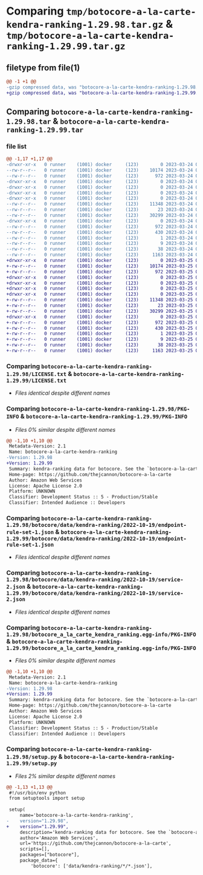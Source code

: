 # Comparing `tmp/botocore-a-la-carte-kendra-ranking-1.29.98.tar.gz` & `tmp/botocore-a-la-carte-kendra-ranking-1.29.99.tar.gz`

## filetype from file(1)

```diff
@@ -1 +1 @@
-gzip compressed data, was "botocore-a-la-carte-kendra-ranking-1.29.98.tar", last modified: Fri Mar 24 01:24:24 2023, max compression
+gzip compressed data, was "botocore-a-la-carte-kendra-ranking-1.29.99.tar", last modified: Sat Mar 25 01:22:47 2023, max compression
```

## Comparing `botocore-a-la-carte-kendra-ranking-1.29.98.tar` & `botocore-a-la-carte-kendra-ranking-1.29.99.tar`

### file list

```diff
@@ -1,17 +1,17 @@
-drwxr-xr-x   0 runner    (1001) docker     (123)        0 2023-03-24 01:24:24.569992 botocore-a-la-carte-kendra-ranking-1.29.98/
--rw-r--r--   0 runner    (1001) docker     (123)    10174 2023-03-24 01:24:24.000000 botocore-a-la-carte-kendra-ranking-1.29.98/LICENSE.txt
--rw-r--r--   0 runner    (1001) docker     (123)      972 2023-03-24 01:24:24.569992 botocore-a-la-carte-kendra-ranking-1.29.98/PKG-INFO
-drwxr-xr-x   0 runner    (1001) docker     (123)        0 2023-03-24 01:24:24.565992 botocore-a-la-carte-kendra-ranking-1.29.98/botocore/
-drwxr-xr-x   0 runner    (1001) docker     (123)        0 2023-03-24 01:24:24.565992 botocore-a-la-carte-kendra-ranking-1.29.98/botocore/data/
-drwxr-xr-x   0 runner    (1001) docker     (123)        0 2023-03-24 01:24:24.565992 botocore-a-la-carte-kendra-ranking-1.29.98/botocore/data/kendra-ranking/
-drwxr-xr-x   0 runner    (1001) docker     (123)        0 2023-03-24 01:24:24.565992 botocore-a-la-carte-kendra-ranking-1.29.98/botocore/data/kendra-ranking/2022-10-19/
--rw-r--r--   0 runner    (1001) docker     (123)    11348 2023-03-24 01:23:57.000000 botocore-a-la-carte-kendra-ranking-1.29.98/botocore/data/kendra-ranking/2022-10-19/endpoint-rule-set-1.json
--rw-r--r--   0 runner    (1001) docker     (123)       23 2023-03-24 01:23:57.000000 botocore-a-la-carte-kendra-ranking-1.29.98/botocore/data/kendra-ranking/2022-10-19/paginators-1.json
--rw-r--r--   0 runner    (1001) docker     (123)    30299 2023-03-24 01:23:57.000000 botocore-a-la-carte-kendra-ranking-1.29.98/botocore/data/kendra-ranking/2022-10-19/service-2.json
-drwxr-xr-x   0 runner    (1001) docker     (123)        0 2023-03-24 01:24:24.569992 botocore-a-la-carte-kendra-ranking-1.29.98/botocore_a_la_carte_kendra_ranking.egg-info/
--rw-r--r--   0 runner    (1001) docker     (123)      972 2023-03-24 01:24:24.000000 botocore-a-la-carte-kendra-ranking-1.29.98/botocore_a_la_carte_kendra_ranking.egg-info/PKG-INFO
--rw-r--r--   0 runner    (1001) docker     (123)      430 2023-03-24 01:24:24.000000 botocore-a-la-carte-kendra-ranking-1.29.98/botocore_a_la_carte_kendra_ranking.egg-info/SOURCES.txt
--rw-r--r--   0 runner    (1001) docker     (123)        1 2023-03-24 01:24:24.000000 botocore-a-la-carte-kendra-ranking-1.29.98/botocore_a_la_carte_kendra_ranking.egg-info/dependency_links.txt
--rw-r--r--   0 runner    (1001) docker     (123)        9 2023-03-24 01:24:24.000000 botocore-a-la-carte-kendra-ranking-1.29.98/botocore_a_la_carte_kendra_ranking.egg-info/top_level.txt
--rw-r--r--   0 runner    (1001) docker     (123)       38 2023-03-24 01:24:24.569992 botocore-a-la-carte-kendra-ranking-1.29.98/setup.cfg
--rw-r--r--   0 runner    (1001) docker     (123)     1163 2023-03-24 01:24:24.000000 botocore-a-la-carte-kendra-ranking-1.29.98/setup.py
+drwxr-xr-x   0 runner    (1001) docker     (123)        0 2023-03-25 01:22:47.963889 botocore-a-la-carte-kendra-ranking-1.29.99/
+-rw-r--r--   0 runner    (1001) docker     (123)    10174 2023-03-25 01:22:47.000000 botocore-a-la-carte-kendra-ranking-1.29.99/LICENSE.txt
+-rw-r--r--   0 runner    (1001) docker     (123)      972 2023-03-25 01:22:47.963889 botocore-a-la-carte-kendra-ranking-1.29.99/PKG-INFO
+drwxr-xr-x   0 runner    (1001) docker     (123)        0 2023-03-25 01:22:47.963889 botocore-a-la-carte-kendra-ranking-1.29.99/botocore/
+drwxr-xr-x   0 runner    (1001) docker     (123)        0 2023-03-25 01:22:47.963889 botocore-a-la-carte-kendra-ranking-1.29.99/botocore/data/
+drwxr-xr-x   0 runner    (1001) docker     (123)        0 2023-03-25 01:22:47.963889 botocore-a-la-carte-kendra-ranking-1.29.99/botocore/data/kendra-ranking/
+drwxr-xr-x   0 runner    (1001) docker     (123)        0 2023-03-25 01:22:47.963889 botocore-a-la-carte-kendra-ranking-1.29.99/botocore/data/kendra-ranking/2022-10-19/
+-rw-r--r--   0 runner    (1001) docker     (123)    11348 2023-03-25 01:22:12.000000 botocore-a-la-carte-kendra-ranking-1.29.99/botocore/data/kendra-ranking/2022-10-19/endpoint-rule-set-1.json
+-rw-r--r--   0 runner    (1001) docker     (123)       23 2023-03-25 01:22:12.000000 botocore-a-la-carte-kendra-ranking-1.29.99/botocore/data/kendra-ranking/2022-10-19/paginators-1.json
+-rw-r--r--   0 runner    (1001) docker     (123)    30299 2023-03-25 01:22:12.000000 botocore-a-la-carte-kendra-ranking-1.29.99/botocore/data/kendra-ranking/2022-10-19/service-2.json
+drwxr-xr-x   0 runner    (1001) docker     (123)        0 2023-03-25 01:22:47.963889 botocore-a-la-carte-kendra-ranking-1.29.99/botocore_a_la_carte_kendra_ranking.egg-info/
+-rw-r--r--   0 runner    (1001) docker     (123)      972 2023-03-25 01:22:47.000000 botocore-a-la-carte-kendra-ranking-1.29.99/botocore_a_la_carte_kendra_ranking.egg-info/PKG-INFO
+-rw-r--r--   0 runner    (1001) docker     (123)      430 2023-03-25 01:22:47.000000 botocore-a-la-carte-kendra-ranking-1.29.99/botocore_a_la_carte_kendra_ranking.egg-info/SOURCES.txt
+-rw-r--r--   0 runner    (1001) docker     (123)        1 2023-03-25 01:22:47.000000 botocore-a-la-carte-kendra-ranking-1.29.99/botocore_a_la_carte_kendra_ranking.egg-info/dependency_links.txt
+-rw-r--r--   0 runner    (1001) docker     (123)        9 2023-03-25 01:22:47.000000 botocore-a-la-carte-kendra-ranking-1.29.99/botocore_a_la_carte_kendra_ranking.egg-info/top_level.txt
+-rw-r--r--   0 runner    (1001) docker     (123)       38 2023-03-25 01:22:47.963889 botocore-a-la-carte-kendra-ranking-1.29.99/setup.cfg
+-rw-r--r--   0 runner    (1001) docker     (123)     1163 2023-03-25 01:22:47.000000 botocore-a-la-carte-kendra-ranking-1.29.99/setup.py
```

### Comparing `botocore-a-la-carte-kendra-ranking-1.29.98/LICENSE.txt` & `botocore-a-la-carte-kendra-ranking-1.29.99/LICENSE.txt`

 * *Files identical despite different names*

### Comparing `botocore-a-la-carte-kendra-ranking-1.29.98/PKG-INFO` & `botocore-a-la-carte-kendra-ranking-1.29.99/PKG-INFO`

 * *Files 0% similar despite different names*

```diff
@@ -1,10 +1,10 @@
 Metadata-Version: 2.1
 Name: botocore-a-la-carte-kendra-ranking
-Version: 1.29.98
+Version: 1.29.99
 Summary: kendra-ranking data for botocore. See the `botocore-a-la-carte` package for more info.
 Home-page: https://github.com/thejcannon/botocore-a-la-carte
 Author: Amazon Web Services
 License: Apache License 2.0
 Platform: UNKNOWN
 Classifier: Development Status :: 5 - Production/Stable
 Classifier: Intended Audience :: Developers
```

### Comparing `botocore-a-la-carte-kendra-ranking-1.29.98/botocore/data/kendra-ranking/2022-10-19/endpoint-rule-set-1.json` & `botocore-a-la-carte-kendra-ranking-1.29.99/botocore/data/kendra-ranking/2022-10-19/endpoint-rule-set-1.json`

 * *Files identical despite different names*

### Comparing `botocore-a-la-carte-kendra-ranking-1.29.98/botocore/data/kendra-ranking/2022-10-19/service-2.json` & `botocore-a-la-carte-kendra-ranking-1.29.99/botocore/data/kendra-ranking/2022-10-19/service-2.json`

 * *Files identical despite different names*

### Comparing `botocore-a-la-carte-kendra-ranking-1.29.98/botocore_a_la_carte_kendra_ranking.egg-info/PKG-INFO` & `botocore-a-la-carte-kendra-ranking-1.29.99/botocore_a_la_carte_kendra_ranking.egg-info/PKG-INFO`

 * *Files 0% similar despite different names*

```diff
@@ -1,10 +1,10 @@
 Metadata-Version: 2.1
 Name: botocore-a-la-carte-kendra-ranking
-Version: 1.29.98
+Version: 1.29.99
 Summary: kendra-ranking data for botocore. See the `botocore-a-la-carte` package for more info.
 Home-page: https://github.com/thejcannon/botocore-a-la-carte
 Author: Amazon Web Services
 License: Apache License 2.0
 Platform: UNKNOWN
 Classifier: Development Status :: 5 - Production/Stable
 Classifier: Intended Audience :: Developers
```

### Comparing `botocore-a-la-carte-kendra-ranking-1.29.98/setup.py` & `botocore-a-la-carte-kendra-ranking-1.29.99/setup.py`

 * *Files 2% similar despite different names*

```diff
@@ -1,13 +1,13 @@
 #!/usr/bin/env python
 from setuptools import setup
 
 setup(
     name='botocore-a-la-carte-kendra-ranking',
-    version="1.29.98",
+    version="1.29.99",
     description='kendra-ranking data for botocore. See the `botocore-a-la-carte` package for more info.',
     author='Amazon Web Services',
     url='https://github.com/thejcannon/botocore-a-la-carte',
     scripts=[],
     packages=["botocore"],
     package_data={
         'botocore': ['data/kendra-ranking/*/*.json'],
```

